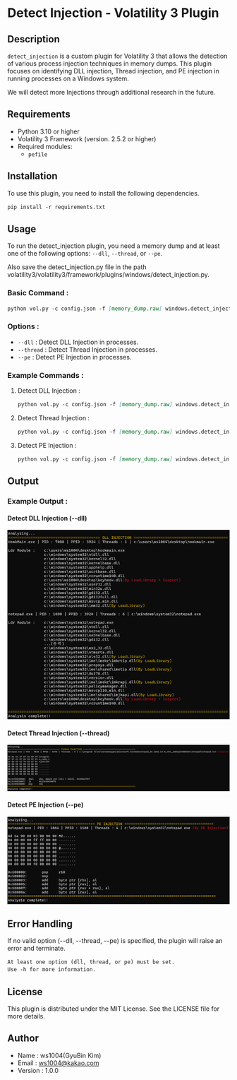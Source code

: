 # Detect Injection - Volatility 3 Plugin

## Description
`detect_injection` is a custom plugin for Volatility 3 that allows the detection of various process injection techniques in memory dumps. This plugin focuses on identifying DLL injection, Thread injection, and PE injection in running processes on a Windows system.

We will detect more Injections through additional research in the future.

## Requirements
- Python 3.10 or higher
- Volatility 3 Framework (version. 2.5.2 or higher)
- Required modules:
    - `pefile`

## Installation
To use this plugin, you need to install the following dependencies.
```markdown
pip install -r requirements.txt
```

## Usage
To run the detect_injection plugin, you need a memory dump and at least one of the following options: `--dll`, `--thread`, or `--pe`.

Also save the detect_injection.py file in the path volatility3/volatility3/framework/plugins/windows/detect_injection.py.

### Basic Command : 
```markdown
python vol.py -c config.json -f [memory_dump.raw] windows.detect_injection -h
```
### Options : 
- `--dll` : Detect DLL Injection in processes.
- `--thread` : Detect Thread Injection in processes.
- `--pe` : Detect PE Injection in processes.

### Example Commands : 
1. Detect DLL Injection : 
    ```markdown
    python vol.py -c config.json -f [memory_dump.raw] windows.detect_injection --dll
    ```
2. Detect Thread Injection : 
    ```markdown
    python vol.py -c config.json -f [memory_dump.raw] windows.detect_injection --thread
    ```
3. Detect PE Injection : 
    ```markdown
    python vol.py -c config.json -f [memory_dump.raw] windows.detect_injection --pe
    ```

## Output

### Example Output : 

#### Detect DLL Injection (--dll)
![DLL_INJECTION.png](img/DLL_INJECTION.png)

#### Detect Thread Injection (--thread)
![THREAD_INJECTION.png](img/THREAD_INJECTION.png)

#### Detect PE Injection (--pe)
![PE_INJECTION.png](img/PE_INJECTION.png)

## Error Handling
If no valid option (--dll, --thread, --pe) is specified, the plugin will raise an error and terminate.

```markdown
At least one option (dll, thread, or pe) must be set.
Use -h for more information.
```

## License
This plugin is distributed under the MIT License. See the LICENSE file for more details.

## Author
- Name : ws1004(GyuBin Kim)
- Email : ws1004@kakao.com
- Version : 1.0.0